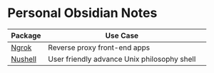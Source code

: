 # Personal Obsidian Notes

| Package                         | Use Case                                     |     |
| ------------------------------- | -------------------------------------------- | --- |
| [Ngrok](Front-end/Ngrok.md)     | Reverse proxy front-end apps                 |     |
| [Nushell](Front-end/Nushell.md) | User friendly advance Unix philosophy shell  |     |
